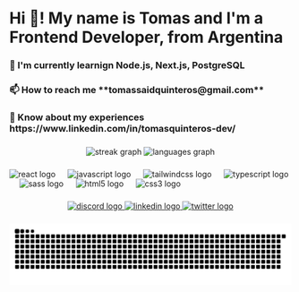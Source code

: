 <h1 align="left">Hi 👋! My name is Tomas and I'm a Frontend Developer, from Argentina</h1>

###

<h3 align="left">🌱 I'm currently learnign Node.js, Next.js, PostgreSQL</h3>

###

<h3 align="left">📫 How to reach me **tomassaidquinteros@gmail.com**</h3>

###

<h3 align="left">📄 Know about my experiences https://www.linkedin.com/in/tomasquinteros-dev/</h3>

###

<div align="center">
  <img src="https://streak-stats.demolab.com?user=tomasquinteros&locale=en&mode=weekly&theme=ayu-mirage&hide_border=false&border_radius=5&date_format=M j[, Y]" height="180" alt="streak graph"  />
  <img src="https://github-readme-stats.vercel.app/api/top-langs?username=tomasquinteros&locale=en&hide_title=false&layout=compact&card_width=320&langs_count=5&theme=ayu-mirage&hide_border=false" height="180" alt="languages graph"  />
</div>

###

<div align="left">
  <img src="https://skillicons.dev/icons?i=react" height="60" alt="react logo"  />
  <img width="14" />
  <img src="https://skillicons.dev/icons?i=js" height="60" alt="javascript logo"  />
  <img width="14" />
  <img src="https://skillicons.dev/icons?i=tailwind" height="60" alt="tailwindcss logo"  />
  <img width="14" />
  <img src="https://skillicons.dev/icons?i=ts" height="60" alt="typescript logo"  />
  <img width="14" />
  <img src="https://skillicons.dev/icons?i=sass" height="60" alt="sass logo"  />
  <img width="14" />
  <img src="https://skillicons.dev/icons?i=html" height="60" alt="html5 logo"  />
  <img width="14" />
  <img src="https://skillicons.dev/icons?i=css" height="60" alt="css3 logo"  />
</div>

###

<div align="center">
  <a href="https://discord.com/users/231523597036945409" target="_blank">
    <img src="https://img.shields.io/static/v1?message=Discord&logo=discord&label=&color=7289DA&logoColor=white&labelColor=&style=for-the-badge" height="35" alt="discord logo"  />
  </a>
  <a href="https://www.linkedin.com/in/tomasquinteros-dev/" target="_blank">
    <img src="https://img.shields.io/static/v1?message=LinkedIn&logo=linkedin&label=&color=0077B5&logoColor=white&labelColor=&style=for-the-badge" height="35" alt="linkedin logo"  />
  </a>
  <a href="https://twitter.com/said_quinteros" target="_blank">
    <img src="https://img.shields.io/static/v1?message=Twitter&logo=twitter&label=&color=1DA1F2&logoColor=white&labelColor=&style=for-the-badge" height="35" alt="twitter logo"  />
  </a>
</div>

###

![Snake animation](https://github.com/tomasquinteros/tomasquinteros/blob/output/github-contribution-grid-snake.svg)
###

